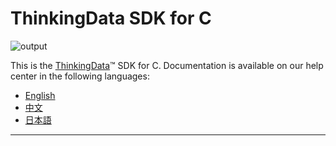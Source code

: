 # ThinkingData SDK for C
![output](https://user-images.githubusercontent.com/53337625/205621683-ed9b97ef-6a52-4903-a2c0-a955dddebb7d.png)

This is the [ThinkingData](https://www.thinkingdata.cn)™ SDK for C. Documentation is available on our help center in the following languages:

- [English](https://docs.thinkingdata.cn/ta-manual/latest/en/installation/installation_menu/server_sdk/c_sdk_installation/c_sdk_installation.html)
- [中文](https://docs.thinkingdata.cn/ta-manual/latest/installation/installation_menu/server_sdk/c_sdk_installation/c_sdk_installation.html)
- [日本語](https://docs.thinkingdata.cn/ta-manual/latest/ja/installation/installation_menu/server_sdk/c_sdk_installation/c_sdk_installation.html)

---